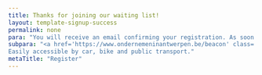 ```yaml
---
title: Thanks for joining our waiting list!
layout: template-signup-success
permalink: none
para: "You will receive an email confirming your registration. As soon as a spot opens up, we'll let you know."
subpara: "<a href='https://www.ondernemeninantwerpen.be/beacon' class='c-link'>The beacon</a> is localized in Tolhuis, Sint-Pietersvliet 7, 2000 Antwerpen.
Easily accessible by car, bike and public transport."
metaTitle: "Register"
---
```


